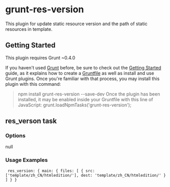 # grunt-res-version
This plugin for update static resource version and the path of static resources in template.
## Getting Started
This plugin requires Grunt ~0.4.0

If you haven't used [Grunt](http://www.gruntjs.net/) before, be sure to check out the [Getting Started](http://gruntjs.com/getting-started) guide, as it explains how to create a [Gruntfile](http://gruntjs.com/sample-gruntfile) as well as install and use Grunt plugins. Once you're familiar with that process, you may install this plugin with this command:
> npm install grunt-res-version --save-dev
Once the plugin has been installed, it may be enabled inside your Gruntfile with this line of JavaScript:
> grunt.loadNpmTasks('grunt-res-version');

## res_verson task

### Options
null

### Usage Examples
` res_version: {
   main: {
     files: [
       {
         src: ['template/zh_CN/htmledition/'],
         dest: 'template/zh_CN/htmledition/'
       }
     ]
   }
}`
